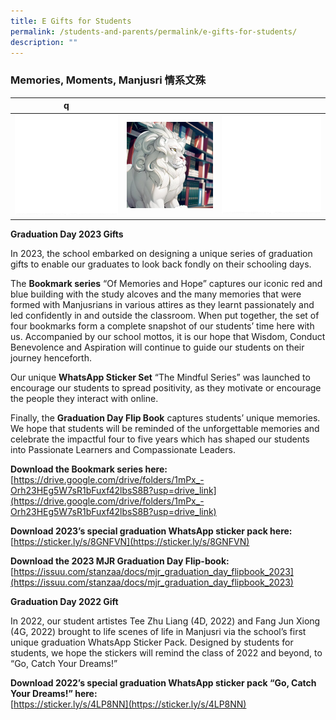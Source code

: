 ```yaml
---
title: E Gifts for Students
permalink: /students-and-parents/permalink/e-gifts-for-students/
description: ""
---
```

### **Memories, Moments, Manjusri 情系文殊**

| q |  |  |
| -------- | -------- | -------- |
|   ![](/images/Students%20and%20Parents/Memories/white01.jpg)   | ![](/images/Students%20and%20Parents/Memories/lion01.jpg) | ![](/images/Students%20and%20Parents/Memories/white01.jpg)  |

**Graduation Day 2023 Gifts**

In 2023, the school embarked on designing a unique series of graduation gifts to enable our graduates to look back fondly on their schooling days. <br>

The **Bookmark series** “Of Memories and Hope” captures our iconic red and blue building with the study alcoves and the many memories that were formed with Manjusrians in various attires as they learnt passionately and led confidently in and outside the classroom. When put together, the set of four bookmarks form a complete snapshot of our students’ time here with us. Accompanied by our school mottos, it is our hope that Wisdom, Conduct Benevolence and Aspiration will continue to guide our students on their journey henceforth. <br>

Our unique **WhatsApp Sticker Set** “The Mindful Series” was launched to encourage our students to spread positivity, as they motivate or encourage the people they interact with online.<br>

Finally, the **Graduation Day Flip Book** captures students’ unique memories. We hope that students will be reminded of the unforgettable memories and celebrate the impactful four to five years which has shaped our students into Passionate Learners and Compassionate Leaders. <br>

**Download the Bookmark series here:** <br>
[https://drive.google.com/drive/folders/1mPx_-Orh23HEg5W7sR1bFuxf42lbsS8B?usp=drive_link](https://drive.google.com/drive/folders/1mPx_-Orh23HEg5W7sR1bFuxf42lbsS8B?usp=drive_link)
<br>

**Download 2023’s special graduation WhatsApp sticker pack here:** <br>
[https://sticker.ly/s/8GNFVN](https://sticker.ly/s/8GNFVN)

**Download the 2023 MJR Graduation Day Flip-book:** <br>
[https://issuu.com/stanzaa/docs/mjr_graduation_day_flipbook_2023](https://issuu.com/stanzaa/docs/mjr_graduation_day_flipbook_2023)

**Graduation Day 2022 Gift**

In 2022, our student artistes Tee Zhu Liang (4D, 2022) and Fang Jun Xiong (4G, 2022) brought to life scenes of life in Manjusri via the school’s first unique graduation WhatsApp Sticker Pack. Designed by students for students, we hope the stickers will remind the class of 2022 and beyond, to “Go, Catch Your Dreams!” <br>

**Download 2022’s special graduation WhatsApp sticker pack “Go, Catch Your Dreams!” here:** <br>
[https://sticker.ly/s/4LP8NN](https://sticker.ly/s/4LP8NN)
